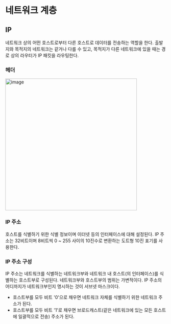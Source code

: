 # 네트워크 계층

## IP

네트워크 상의 어떤 호스트로부터 다른 호스트로 데이터를 전송하는 역할을 한다.
출발지와 목적지의 네트워크는 같거나 다를 수 있고, 목적지가 다른 네트워크에 있을 때는 경로 상의 라우터가 IP 패킷을 라우팅한다.

### 헤더

<img width="412" alt="image" src="https://blog.kakaocdn.net/dn/dPyASZ/btq0A3Dj5V1/WyKt2YY8uLo72rtk1JPlB1/img.png">


### IP 주소

호스트를 식별하기 위한 식별 정보이며 이더넷 등의 인터페이스에 대해 설정된다. IP 주소는 32비트이며 8비트씩 0 ~ 255 사이의 10진수로 변환하는 도트형 10진 표기를 사용한다.

### IP 주소 구성

IP 주소는 네트워크를 식별하는 네트워크부와 네트워크 내 호스트(의 인터페이스)를 식별하는 호스트부로 구성된다.
네트워크부와 호스트부의 범위는 가변적이다. IP 주소의 어디까지가 네트워크부인지 명시하는 것이 서브넷 마스크이다.

- 호스트부를 모두 비트 '0'으로 채우면 네트워크 자체를 식별하기 위한 네트워크 주소가 된다.
- 호스트부를 모두 비트 '1'로 채우면 브로드캐스트(같은 네트워크에 있는 모든 호스트에 일괄적으로 전송) 주소가 된다.